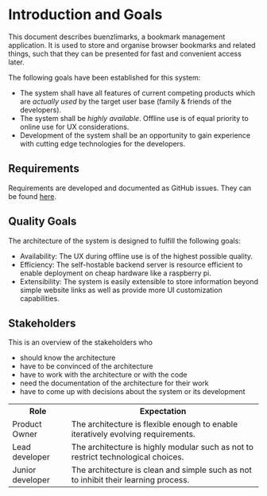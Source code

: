 # Introduction and Goals

This document describes buenzlimarks, a bookmark management application.
It is used to store and organise browser bookmarks and related things, such that they can be presented for fast and convenient access later.

The following goals have been established for this system:

- The system shall have all features of current competing products which are _actually used_ by the target user base (family & friends of the developers).
- The system shall be _highly available_.
  Offline use is of equal priority to online use for UX considerations.
- Development of the system shall be an opportunity to gain experience with cutting edge technologies for the developers.

## Requirements

Requirements are developed and documented as GitHub issues.
They can be found [here](https://github.com/users/senekor/projects/1/views/6).

## Quality Goals

The architecture of the system is designed to fulfill the following goals:

- Availability: The UX during offline use is of the highest possible quality.
- Efficiency: The self-hostable backend server is resource efficient to enable deployment on cheap hardware like a raspberry pi.
- Extensibility: The system is easily extensible to store information beyond simple website links as well as provide more UI customization capabilities.

## Stakeholders

This is an overview of the stakeholders who

- should know the architecture
- have to be convinced of the architecture
- have to work with the architecture or with the code
- need the documentation of the architecture for their work
- have to come up with decisions about the system or its development

<table>
  <tr>
    <th>Role</th>
    <th>Expectation</th>
  </tr>
  <tr>
    <td>Product Owner</td>
    <td>
      The architecture is flexible enough to enable iteratively evolving requirements.
    </td>
  </tr>
  <tr>
    <td>Lead developer</td>
    <td>
      The architecture is highly modular such as not to restrict technological choices.
    </td>
  </tr>
  <tr>
    <td>Junior developer</td>
    <td>
      The architecture is clean and simple such as not to inhibit their learning process.
    </td>
  </tr>
</table>

